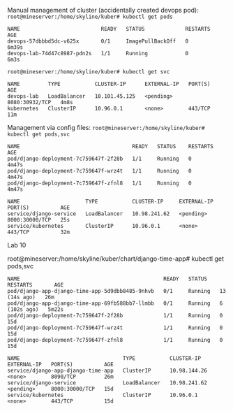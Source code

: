 Manual management of cluster (accidentally created devops pod):
`root@mineserver:/home/skyline/kuber# kubectl get pods`
```
NAME                          READY   STATUS             RESTARTS   AGE
devops-57dbbbd5dc-v625x       0/1     ImagePullBackOff   0          6m39s
devops-lab-74d47c8987-pdn2s   1/1     Running            0          6m3s
```

`root@mineserver:/home/skyline/kuber# kubectl get svc`
```
NAME         TYPE           CLUSTER-IP      EXTERNAL-IP   PORT(S)          AGE
devops-lab   LoadBalancer   10.101.45.125   <pending>     8080:30932/TCP   4m8s
kubernetes   ClusterIP      10.96.0.1       <none>        443/TCP          11m
```
Management via config files:
`root@mineserver:/home/skyline/kuber# kubectl get pods,svc`
```
NAME                                    READY   STATUS    RESTARTS   AGE
pod/django-deployment-7c759647f-2f28b   1/1     Running   0          4m47s
pod/django-deployment-7c759647f-wrz4t   1/1     Running   0          4m47s
pod/django-deployment-7c759647f-zfnl8   1/1     Running   0          4m47s

NAME                     TYPE           CLUSTER-IP     EXTERNAL-IP   PORT(S)          AGE
service/django-service   LoadBalancer   10.98.241.62   <pending>     8000:30000/TCP   25s
service/kubernetes       ClusterIP      10.96.0.1      <none>        443/TCP          32m
```

Lab 10

root@mineserver:/home/skyline/kuber/chart/django-time-app# kubectl get pods,svc
```
NAME                                              READY   STATUS    RESTARTS       AGE
pod/django-app-django-time-app-5d9dbb8485-9nhvb   0/1     Running   13 (14s ago)   26m
pod/django-app-django-time-app-69fb588bb7-llmbb   0/1     Running   6 (102s ago)   5m22s
pod/django-deployment-7c759647f-2f28b             1/1     Running   0              15d
pod/django-deployment-7c759647f-wrz4t             1/1     Running   0              15d
pod/django-deployment-7c759647f-zfnl8             1/1     Running   0              15d

NAME                                 TYPE           CLUSTER-IP     EXTERNAL-IP   PORT(S)          AGE
service/django-app-django-time-app   ClusterIP      10.98.144.26   <none>        8090/TCP         26m
service/django-service               LoadBalancer   10.98.241.62   <pending>     8000:30000/TCP   15d
service/kubernetes                   ClusterIP      10.96.0.1      <none>        443/TCP          15d
```